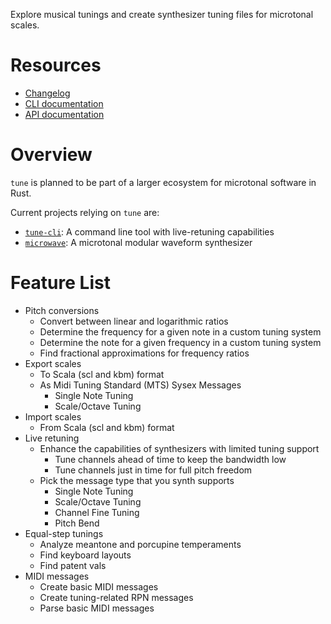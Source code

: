 Explore musical tunings and create synthesizer tuning files for microtonal scales.

# Resources

- [Changelog](https://github.com/Woyten/tune/releases)
- [CLI documentation](https://crates.io/crates/tune-cli)
- [API documentation](https://docs.rs/tune/)

# Overview

`tune` is planned to be part of a larger ecosystem for microtonal software in Rust.

Current projects relying on `tune` are:

- [`tune-cli`](https://crates.io/crates/tune-cli): A command line tool with live-retuning capabilities
- [`microwave`](https://crates.io/crates/microwave): A microtonal modular waveform synthesizer

# Feature List

- Pitch conversions
  - Convert between linear and logarithmic ratios
  - Determine the frequency for a given note in a custom tuning system
  - Determine the note for a given frequency in a custom tuning system
  - Find fractional approximations for frequency ratios
- Export scales
  - To Scala (scl and kbm) format
  - As Midi Tuning Standard (MTS) Sysex Messages
    - Single Note Tuning
    - Scale/Octave Tuning
- Import scales
  - From Scala (scl and kbm) format
- Live retuning
  - Enhance the capabilities of synthesizers with limited tuning support
    - Tune channels ahead of time to keep the bandwidth low
    - Tune channels just in time for full pitch freedom
  - Pick the message type that you synth supports
    - Single Note Tuning
    - Scale/Octave Tuning
    - Channel Fine Tuning
    - Pitch Bend
- Equal-step tunings
  - Analyze meantone and porcupine temperaments
  - Find keyboard layouts
  - Find patent vals
- MIDI messages
  - Create basic MIDI messages
  - Create tuning-related RPN messages
  - Parse basic MIDI messages